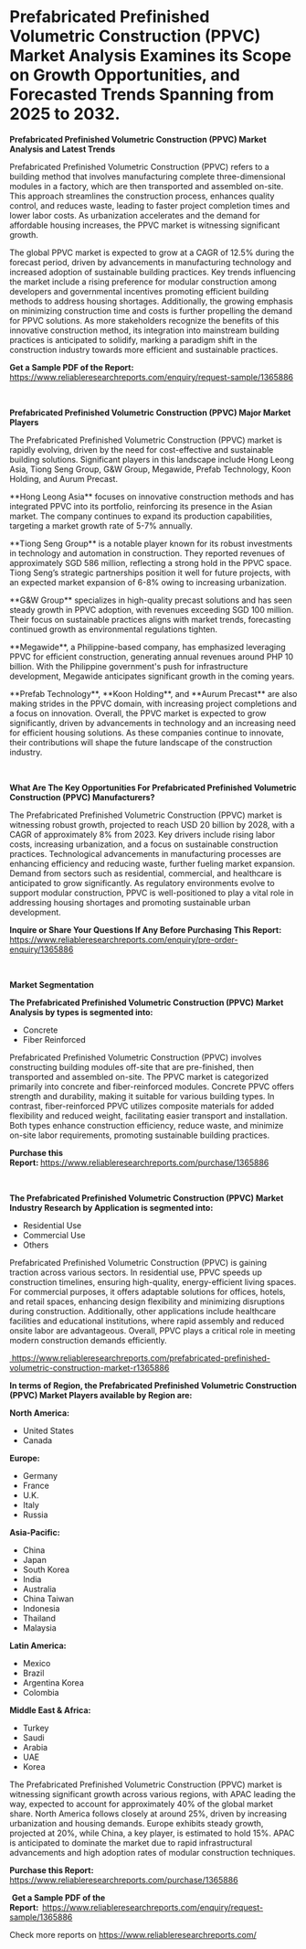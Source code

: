 <p><h1>Prefabricated Prefinished Volumetric Construction (PPVC) Market Analysis Examines its Scope on Growth Opportunities, and Forecasted Trends Spanning from 2025 to 2032.</h1></p><p><strong>Prefabricated Prefinished Volumetric Construction (PPVC) Market Analysis and Latest Trends</strong></p>
<p><p>Prefabricated Prefinished Volumetric Construction (PPVC) refers to a building method that involves manufacturing complete three-dimensional modules in a factory, which are then transported and assembled on-site. This approach streamlines the construction process, enhances quality control, and reduces waste, leading to faster project completion times and lower labor costs. As urbanization accelerates and the demand for affordable housing increases, the PPVC market is witnessing significant growth.</p><p>The global PPVC market is expected to grow at a CAGR of 12.5% during the forecast period, driven by advancements in manufacturing technology and increased adoption of sustainable building practices. Key trends influencing the market include a rising preference for modular construction among developers and governmental incentives promoting efficient building methods to address housing shortages. Additionally, the growing emphasis on minimizing construction time and costs is further propelling the demand for PPVC solutions. As more stakeholders recognize the benefits of this innovative construction method, its integration into mainstream building practices is anticipated to solidify, marking a paradigm shift in the construction industry towards more efficient and sustainable practices.</p></p>
<p><strong>Get a Sample PDF of the Report:&nbsp;</strong> <a href="https://www.reliableresearchreports.com/enquiry/request-sample/1365886?utm_campaign=3210&utm_medium=2&utm_source=Github&utm_content=ia&utm_term=11042025&utm_id=prefabricated-prefinished-volumetric-construction-ppvc">https://www.reliableresearchreports.com/enquiry/request-sample/1365886</a></p>
<p>&nbsp;</p>
<p><strong>Prefabricated Prefinished Volumetric Construction (PPVC) Major Market Players</strong></p>
<p><p>The Prefabricated Prefinished Volumetric Construction (PPVC) market is rapidly evolving, driven by the need for cost-effective and sustainable building solutions. Significant players in this landscape include Hong Leong Asia, Tiong Seng Group, G&W Group, Megawide, Prefab Technology, Koon Holding, and Aurum Precast.</p><p>**Hong Leong Asia** focuses on innovative construction methods and has integrated PPVC into its portfolio, reinforcing its presence in the Asian market. The company continues to expand its production capabilities, targeting a market growth rate of 5-7% annually.</p><p>**Tiong Seng Group** is a notable player known for its robust investments in technology and automation in construction. They reported revenues of approximately SGD 586 million, reflecting a strong hold in the PPVC space. Tiong Seng’s strategic partnerships position it well for future projects, with an expected market expansion of 6-8% owing to increasing urbanization.</p><p>**G&W Group** specializes in high-quality precast solutions and has seen steady growth in PPVC adoption, with revenues exceeding SGD 100 million. Their focus on sustainable practices aligns with market trends, forecasting continued growth as environmental regulations tighten.</p><p>**Megawide**, a Philippine-based company, has emphasized leveraging PPVC for efficient construction, generating annual revenues around PHP 10 billion. With the Philippine government's push for infrastructure development, Megawide anticipates significant growth in the coming years.</p><p>**Prefab Technology**, **Koon Holding**, and **Aurum Precast** are also making strides in the PPVC domain, with increasing project completions and a focus on innovation. Overall, the PPVC market is expected to grow significantly, driven by advancements in technology and an increasing need for efficient housing solutions. As these companies continue to innovate, their contributions will shape the future landscape of the construction industry.</p></p>
<p>&nbsp;</p>
<p><strong>What Are The Key Opportunities For Prefabricated Prefinished Volumetric Construction (PPVC) Manufacturers?</strong></p>
<p><p>The Prefabricated Prefinished Volumetric Construction (PPVC) market is witnessing robust growth, projected to reach USD 20 billion by 2028, with a CAGR of approximately 8% from 2023. Key drivers include rising labor costs, increasing urbanization, and a focus on sustainable construction practices. Technological advancements in manufacturing processes are enhancing efficiency and reducing waste, further fueling market expansion. Demand from sectors such as residential, commercial, and healthcare is anticipated to grow significantly. As regulatory environments evolve to support modular construction, PPVC is well-positioned to play a vital role in addressing housing shortages and promoting sustainable urban development.</p></p>
<p><strong>Inquire or Share Your Questions If Any Before Purchasing This Report:</strong> <a href="https://www.reliableresearchreports.com/enquiry/pre-order-enquiry/1365886?utm_campaign=3210&utm_medium=2&utm_source=Github&utm_content=ia&utm_term=11042025&utm_id=prefabricated-prefinished-volumetric-construction-ppvc">https://www.reliableresearchreports.com/enquiry/pre-order-enquiry/1365886</a></p>
<p>&nbsp;</p>
<p><strong>Market Segmentation</strong></p>
<p><strong>The Prefabricated Prefinished Volumetric Construction (PPVC) Market Analysis by types is segmented into:</strong></p>
<p><ul><li>Concrete</li><li>Fiber Reinforced</li></ul></p>
<p><p>Prefabricated Prefinished Volumetric Construction (PPVC) involves constructing building modules off-site that are pre-finished, then transported and assembled on-site. The PPVC market is categorized primarily into concrete and fiber-reinforced modules. Concrete PPVC offers strength and durability, making it suitable for various building types. In contrast, fiber-reinforced PPVC utilizes composite materials for added flexibility and reduced weight, facilitating easier transport and installation. Both types enhance construction efficiency, reduce waste, and minimize on-site labor requirements, promoting sustainable building practices.</p></p>
<p><strong>Purchase this Report:&nbsp;</strong><a href="https://www.reliableresearchreports.com/purchase/1365886?utm_campaign=3210&utm_medium=2&utm_source=Github&utm_content=ia&utm_term=11042025&utm_id=prefabricated-prefinished-volumetric-construction-ppvc">https://www.reliableresearchreports.com/purchase/1365886</a></p>
<p>&nbsp;</p>
<p><strong>The Prefabricated Prefinished Volumetric Construction (PPVC) Market Industry Research by Application is segmented into:</strong></p>
<p><ul><li>Residential Use</li><li>Commercial Use</li><li>Others</li></ul></p>
<p><p>Prefabricated Prefinished Volumetric Construction (PPVC) is gaining traction across various sectors. In residential use, PPVC speeds up construction timelines, ensuring high-quality, energy-efficient living spaces. For commercial purposes, it offers adaptable solutions for offices, hotels, and retail spaces, enhancing design flexibility and minimizing disruptions during construction. Additionally, other applications include healthcare facilities and educational institutions, where rapid assembly and reduced onsite labor are advantageous. Overall, PPVC plays a critical role in meeting modern construction demands efficiently.</p></p>
<p><a href="https://www.reliableresearchreports.com/prefabricated-prefinished-volumetric-construction-market-r1365886?utm_campaign=3210&utm_medium=2&utm_source=Github&utm_content=ia&utm_term=11042025&utm_id=prefabricated-prefinished-volumetric-construction-ppvc">&nbsp;https://www.reliableresearchreports.com/prefabricated-prefinished-volumetric-construction-market-r1365886</a></p>
<p><strong>In terms of Region, the Prefabricated Prefinished Volumetric Construction (PPVC) Market Players available by Region are:</strong></p>
<p>
    <p> <strong> North America: </strong>
        <ul>
            <li>United States</li>
            <li>Canada</li>
        </ul>
        </p> 
    <p> <strong> Europe: </strong>
        <ul>
            <li>Germany</li>
            <li>France</li>
            <li>U.K.</li>
            <li>Italy</li>
            <li>Russia</li>
        </ul>
        </p> 
    <p> <strong> Asia-Pacific: </strong>
        <ul>
            <li>China</li>
            <li>Japan</li>
            <li>South Korea</li>
            <li>India</li>
            <li>Australia</li>
            <li>China Taiwan</li>
            <li>Indonesia</li>
            <li>Thailand</li>
            <li>Malaysia</li>
        </ul>
        </p> 
    <p> <strong> Latin America: </strong>
        <ul>
            <li>Mexico</li>
            <li>Brazil</li>
            <li>Argentina Korea</li>
            <li>Colombia</li>
        </ul>
        </p> 
    <p> <strong> Middle East & Africa: </strong>
        <ul>
            <li>Turkey</li>
            <li>Saudi</li>
            <li>Arabia</li>
            <li>UAE</li>
            <li>Korea</li>
        </ul>
    </p>
    </p>
<p><p>The Prefabricated Prefinished Volumetric Construction (PPVC) market is witnessing significant growth across various regions, with APAC leading the way, expected to account for approximately 40% of the global market share. North America follows closely at around 25%, driven by increasing urbanization and housing demands. Europe exhibits steady growth, projected at 20%, while China, a key player, is estimated to hold 15%. APAC is anticipated to dominate the market due to rapid infrastructural advancements and high adoption rates of modular construction techniques.</p></p>
<p><strong>Purchase this Report: </strong><a href="https://www.reliableresearchreports.com/purchase/1365886?utm_campaign=3210&utm_medium=2&utm_source=Github&utm_content=ia&utm_term=11042025&utm_id=prefabricated-prefinished-volumetric-construction-ppvc">https://www.reliableresearchreports.com/purchase/1365886</a></p>
<p>&nbsp;<strong>Get a Sample PDF of the Report:&nbsp;&nbsp;</strong><a href="https://www.reliableresearchreports.com/enquiry/request-sample/1365886?utm_campaign=3210&utm_medium=2&utm_source=Github&utm_content=ia&utm_term=11042025&utm_id=prefabricated-prefinished-volumetric-construction-ppvc">https://www.reliableresearchreports.com/enquiry/request-sample/1365886</a></p>
<p><strong></strong></p>
<p>Check more reports on <a href="https://www.reliableresearchreports.com/?utm_campaign=3210&utm_medium=2&utm_source=Github&utm_content=ia&utm_term=11042025&utm_id=prefabricated-prefinished-volumetric-construction-ppvc">https://www.reliableresearchreports.com/</a></p>